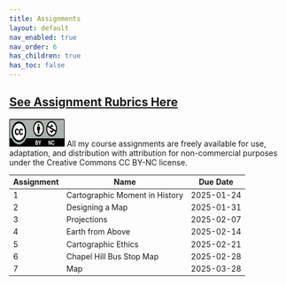```yaml
---
title: Assignments
layout: default
nav_enabled: true
nav_order: 6
has_children: true
has_toc: false
---
```

[**See Assignment Rubrics Here**](https://docs.google.com/spreadsheets/d/1bbGnTvR22vH7bC-Cv0k7Sr_SUvO-2iS7LupstgTcXlY/edit?gid=0#gid=0)
------------------------------------------------------------------------

<img src="images/Cc_by-nc_icon.svg.png" alt="CC BY-NC License" width="100" height="50">
All my course assignments are freely available for use, adaptation, and distribution with attribution for non-commercial purposes under the Creative Commons CC BY-NC license. 

| Assignment | Name | Due Date     |
|-----|------|--------------|
| 1   | Cartographic Moment in History    | 2025-01-24 |
| 2   | Designing a Map   | 2025-01-31 |
| 3   | Projections   | 2025-02-07  |
| 4   | Earth from Above   | 2025-02-14 |
| 5   | Cartographic Ethics    | 2025-02-21 |
| 6   | Chapel Hill Bus Stop Map    | 2025-02-28 |
| 7   | Map    | 2025-03-28|


